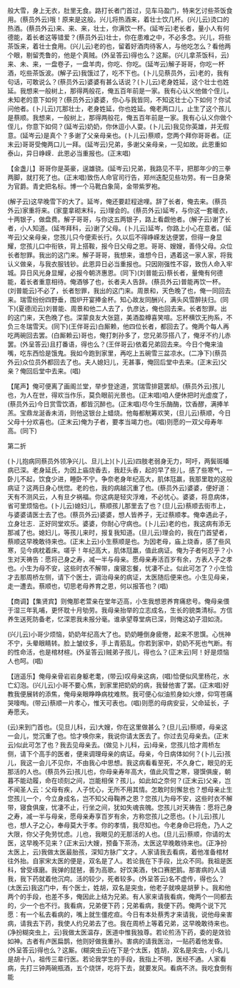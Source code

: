 <!-- { "loadSidebar": true } -->
般大雪，身上无衣，肚里无食。路打长者门首过，见车马盈门，特来乞讨些茶饭食用。(蔡员外云)哦！原来是这般。兴儿将热酒来，着壮士饮几杯。(兴儿云)烫口的热酒。(蔡员外云)来、来、来，壮士，你满饮一杯。(延岑云)老长者，量小人有何德能，着长者这等错爱？(蔡员外云)壮士，你在患难之中，不必多念。兴儿，将些茶饭来，着壮士食用。(兴儿云)老的也，留着好酒肉待客人，与他吃怎么？看他两个眼，剔留秃鲁的，他是个真贼。(外呈答云)得也么？这厮。(兴儿拿茶饭科，云)来、未、来，一盘卷子，一盘羊肉，你吃、你吃。(延岑云)解子哥哥，你吃一杯酒，吃些茶饭波。(解子云)我饿过了，吃不下也。(卜儿见蔡员外，云)老的，我有句话，可敢说么？(蔡员外云)婆婆有甚么话说？(卜儿云)老身姓延，这个壮士也姓延。我想来一般树上，那得两般花，俺五百年前是一家。我有心认义他做个侄儿，未知老的意下如何？(蔡员外云)婆婆，你心与我皆同，不知这壮士心下如何？你试问他者。(卜儿云)兀那壮士，老身姓延，你也姓延。俺老两口儿，止生了这个孩儿是蔡顺。我想来，一般树上，那得两般花，俺五百年前是一家。我有心认义你做个侄儿，你意下如伺？(延岑云)奶奶，你休逗小人耍。(卜儿云)我见你英雄，并无假意。(延岑云)是真个？多谢了父亲母亲也。(卜儿云)蔡顺，您两个拜你哥哥者。(正末云)哥哥受俺两口儿一拜。(延岑云)兄弟，多谢父亲母亲，一见如故。此恩重如泰山，异日峥嵘．此恩必当重报也。(正末唱)

【金盏儿】哥哥你是英豪，逞雄骁。(延岑云)兄弟，我路见不平，把那年少的三拳两脚，就打死了也。(正末唱)致伤人命官司行告，郑州迭配见些功劳。有一日身荣为官爵。青史把名标。博一个马靴白象简，金带紫罗袍。

(解子云)这早晚雪下的大了。延岑，俺还要赶程途哩。辞了长者，俺去来。(蔡员外云)家重将来。(家童拿砌末科，云)理会的。(蔡员外云)延岑，与你这一套暖衣，十两银子，做盘费。解子哥哥，与你这五两银子，路上看觑他者。(解子云)谢了长者，小人知道。(延岑拜科，云)谢了父母。(卜儿云)延岑，你路上小心在意者。(延岑云)父亲母亲，您孩儿只今便索长行。久以后不得峥嵘发达便罢，但得一身显耀，您孩儿口中衔铁，背上搭鞍，报今日父母之恩。哥哥、嫂嫂，善侍父母。众位长者恕罪。我出的这门来。解子哥哥，我想来，谁想今日，遇着这一家人家，将我认义做亲，与我衣服钱钞。此恩异日必当重报也。只因刚强性不容，致伤人命入牢城。异日风光身显耀，必报今朝济惠恩。(同下)(刘普能云)蔡长者，量俺有何德能，着长者重意相待。俺酒够了也，长者夫人告辞。(蔡员外云)普能再饮一杯。(刘普能云)不必了，长者恕罪，我出的这门来。周景和，天色晚了也，俺一同回去来。瑞雪纷纷四野垂，围炉开宴捧金杯。知心故友同酬兴，满头风雪醉扶归。(同下)(夏德闰云)刘普能、周景和他二人去了，仇彦达，俺也回去来。长者恕罪。出的这门来，天色晚了也。深蒙良友大张筵，美酒盈樽喜笑喧。忘杯横饮无拘系，不负三冬瑞雪天。(同下)(王伴哥云)白厮赖，他四位长者，都回去了。俺两个每人再吃两碗回去罢。(白厮赖云)哥也，俺打刺孙多了，您兄弟莎搭八了，俺牙不约儿赤罢。(外呈答云)且打番语，得也么？(王伴哥云)依着兄弟回去来。今日个俺来油嘴，吃东西恰是饿鬼。我如今跑到家里，再吃上五碗雪三盆凉水。(二净下)(蔡员外云)众位员外都回去了也。夫人媳妇儿，无甚事，俺回后堂中去来。(正末云)父亲？俺回后堂中去来。(唱)

【尾声】俺可便离了画阁兰堂，举步登途道，赏瑞雪排筵罢却。(蔡员外云)孩儿也，为人在世，得欢当作乐，莫负眼前光景也。(正末唱)咱人便休把时光虚度了，(蔡员外云)今日赏雪饮酒，都皆沉醉也。(正末唱)尽今生乐酶酶，饮香醪，满捧羊羔。宝鼎龙涎香未消，则他这银台上蜡烧。他每都觥筹欢笑，(旦儿云)蔡顺，今日父母十分欢喜也。(正末云)俺为子者，要孝当竭力也。(唱)则愿的一双父母寿年高。(同下)

第二折

(卜儿抱病同蔡员外领净兴儿、旦儿上)(卜儿云)四肢老弱身无力，呵吁，两鬓斑皤病已深。老身延氏，为因上庙烧香去，我赶头香，起的早了些儿，感了些寒气，一卧儿不起，饮食少进，睡卧不宁。争奈老身年纪高大，肌体尫羸，我那里耽的这般病证？这两日身心恍惚。老的也，我的病越沉重了也。(蔡员外云)婆婆，便好道：天有不测风云，人有旦夕祸福。你这病是轻灾浮难，不必忧心。婆婆，将息病体，省可里烦恼也。(卜儿云)媳妇儿，蔡顺孩儿那里去了也？(旦儿云)蔡顺去街市上，与婆婆请医士去了也。(蔡员外云)婆婆，想人皆养子，无过蔡顺孝。俺幸遇此子，立身壮志．正好同堂欢乐。婆婆，你耐心守病也。(卜儿云)老的也，我这病有添无那减了也。媳妇儿，等孩儿来时，报复我知道。(旦儿云)理会的，我在门首望者，蔡顺这早晚敢待来也。(正末上云)小生蔡顺是也。为因老母，庙上烧香，感了些风寒，见今病枕着床。嗟乎！年纪高大，肌体尫羸，值此病证。俺为子者何忍乎？小生对天祷告：愿将己身之寿，减一半与母亲。愿母亲寿活百岁有余，方表人子之孝也。小生为母不安，这些时衣不解带，废寝忘餐，忧凄不止。似此可怎了？小生恰才去那周桥左侧，请下个医士，调治母亲的病证，太医随后便来也。小生见母亲，走一遭去。蔡顺也，切思老母养育之恩，何以报答也？(唱)

【商调】【集贤宾】则俺那老萱亲在堂年迈高，小生我想恩养育痛悲号。俺母亲偎于湿三年乳哺，更怀耽十月劬劳。我母亲抬举的立志成名，生长的貌类清标。方信养生送死防备老，忆深恩我未报分毫。谁承望尊堂病已深，则俺这幼子泪如浇。

(兴儿云)小哥少烦恼，奶奶年纪高大了也。奶奶睡倒身疲倦，起来不思馔。心恍神不宁，头晕眼睛转。脸上皱纹多，手上青筋乱。你若到家中，奶奶不死也气断。有的性命活，也是棺材楦。(外呈答云)贼弟子孩儿，得也么？(正末云)阿！好是烦恼人也呵。(唱)

【逍遥乐】俺母亲骨岩岩身躯老耄，(带云)叹母亲这病，(唱)恰便似风里杨花，水亡幻泡。(兴儿云)小哥不要心焦，到家里把奶奶的病，我替他害了罢。(正末唱)好教我便展转的添焦，俺母亲眼睁睁病枕难熬。我可便心似油煎身如火燎，仰穹苍痛哭嚎啕。(带云)蔡顺一片孝心，惟天可表也。(唱)则愿的母病安妥，父命延长，子寿愿夭。

(云)来到门首也。(见旦儿科，云)大嫂，你在这里做甚么？(旦儿云)蔡顺，母亲这一会儿，觉沉重了也。恰才唤你来，我说你请太医去了。你过去见母亲去。(正末云)似此可怎了也？我去见母亲去。(做见卜儿科，云)母亲，您孩儿恰才周桥左侧，请下个高手的医者，便来调理母亲的病证。母亲，今日病体如何？(卜儿云)孩儿，我这一会儿不见你，不由我心中思想。我这病看看至死，不久身亡，眼见的无那活的人也。(蔡员外云)孩儿也，你母亲寿年高大，值此风雪之寒，寝馔俱废，朝暮不能动履，命在顷刻之间，岂能相保？孩儿，如此如之奈何？(正末云)父亲，岂不闻圣人云：父母有疾，人子忧心，无所不用其情。怎敢时刻懈怠也？想母亲止生您孩儿一个，今立身成名，岂不知父母鞠养之恩？您孩儿为母不安，这些时衣不解带，寝食俱废，忧凄不止，行坐之间，犹如失魂丧魄。您孩儿对天祷告：愿将己身之寿，减一半与母亲，愿母亲寿享百岁有余，方称您孩儿之愿也。(卜儿云)孩儿也，想人子之心，奉母莫大于孝。你的孝情，我尽知也。今老身命已将危，乃人之大限，你父子免劳忧虑。儿也，我眼见的无那活的人也。(旦儿云)蔡顺，你请的太医，这早晚不见来？(正末云)大嫂，预备下茶汤，太医这早晚敢待来也。(正净扮太医上，云)我做太医最胎孩，深知方脉广文才。人家请我去看病，着他准备棺材往外抬。自家宋太医的便是，双名是了人。若论我在下手段，比众不同。我祖是医科，曾受琢磨。我弹的琵琶，善为高歌。好饮美酒，快口赛肥鹅。那害病的人请我，我下药就着他沉疴。活的较少，死者较多。(外呈答云)名不虚传，得也么？(太医云)我这门中，有个医士，姓胡，双名是突虫，他老子就唤是胡萝卜。我和他两个的手段，也差不多，俺因此上结为兄弟。有人家来请我看病，俺两个一同都去的，少一个也不行。我看病，兄弟便下药；兄弟看病，我便下药。俺两个说下咒愿：有一个私去看病的，嘴上就生僵疙疸。今日有本处蔡秀才来请我，说他母亲害病，请我去下药，我使人约兄弟去了也。我在周桥上等着兄弟，这早晚敢待来也。(净扮糊突虫上，云)我做太医温存，医道中惟我独尊。若论煎汤下药，委的是效验如神。古者有卢医扁鹊，他则好做我重孙。害病的请我医治，一贴药着他发昏。(外呈答云)得也么？这厮。(糊突虫云)在下是个太医，姓胡，双名是突虫，小名儿是胡十八，祖传三辈行医。若论我学生的手段，我指上不明，医经不通。人家看病，先打三钟两碗瓶酒，五个烧饼，吃将下去，就要发风。看病不济。我吃食倒有能
